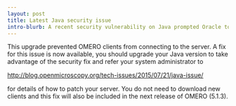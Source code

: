 ```yaml
---
layout: post
title: Latest Java security issue
intro-blurb: A recent security vulnerability on Java prompted Oracle to release critical patches for the JDK in versions 6u101, 7u85 and 8u51.
---
```

This upgrade prevented OMERO clients from connecting to the server. A fix for this issue is now available, you should upgrade your Java version to take advantage of the security fix and refer your system administrator to 

http://blog.openmicroscopy.org/tech-issues/2015/07/21/java-issue/ 

for details of how to patch your server. You do not need to download new clients and this fix will also be included in the next release of OMERO (5.1.3).
